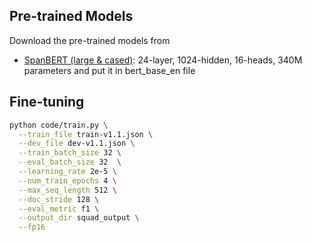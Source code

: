 
## Pre-trained Models
Download the pre-trained models from 
* [SpanBERT (large & cased)](https://dl.fbaipublicfiles.com/fairseq/models/spanbert_hf.tar.gz): 24-layer, 1024-hidden, 16-heads, 340M parameters
 and put it in bert_base_en file

## Fine-tuning


```bash
python code/train.py \
  --train_file train-v1.1.json \
  --dev_file dev-v1.1.json \
  --train_batch_size 32 \
  --eval_batch_size 32  \
  --learning_rate 2e-5 \
  --num_train_epochs 4 \
  --max_seq_length 512 \
  --doc_stride 128 \
  --eval_metric f1 \
  --output_dir squad_output \
  --fp16
```

